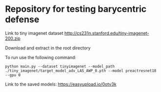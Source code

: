 # Repository for testing barycentric defense
Link to tiny imagenet dataset http://cs231n.stanford.edu/tiny-imagenet-200.zip

Download and extract in the root directory

To run use the following command:

`python main.py --dataset tinyimagenet --model_path ./tiny_imagenet/target_model_adv_LAS_AWP_0.pth --model preactresnet18 --gpu 0`

Link to the saved models: https://easyupload.io/0otv3k
